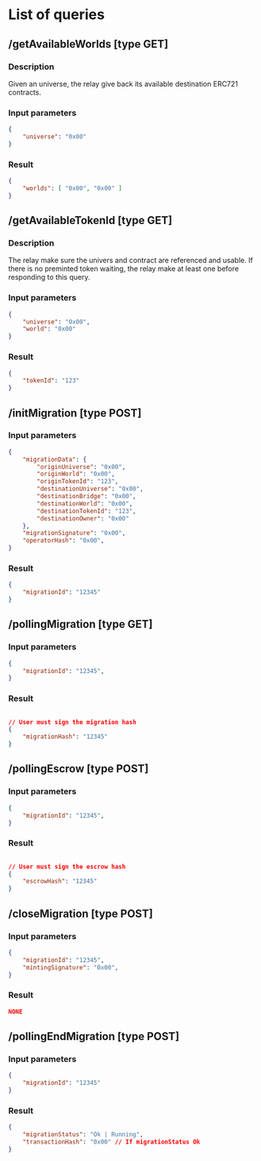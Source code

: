 # List of queries

## /getAvailableWorlds [type GET]

### Description

Given an universe, the relay give back its available destination ERC721 contracts.

### Input parameters

```json
{
    "universe": "0x00"
}
```

### Result

```json
{
    "worlds": [ "0x00", "0x00" ]
}
```

## /getAvailableTokenId [type GET]

### Description

The relay make sure the univers and contract are referenced and usable. If there is no preminted token waiting, the relay make at least one before responding to this query.

### Input parameters

```json
{
    "universe": "0x00",
    "world": "0x00"
}
```

### Result

```json
{
    "tokenId": "123"
}
```


## /initMigration [type POST]

### Input parameters

```json
{
    "migrationData": {
        "originUniverse": "0x00",
        "originWorld": "0x00",
        "originTokenId": "123",
        "destinationUniverse": "0x00",
        "destinationBridge": "0x00",
        "destinationWorld": "0x00",
        "destinationTokenId": "123",
        "destinationOwner": "0x00"
    },
    "migrationSignature": "0x00",
    "operatorHash": "0x00",
}
```

### Result

```json
{
    "migrationId": "12345"
}
```

## /pollingMigration [type GET]

### Input parameters

```json
{
    "migrationId": "12345",
}
```

### Result

```json

// User must sign the migration hash
{
    "migrationHash": "12345"
}

```

## /pollingEscrow [type POST]

### Input parameters

```json
{
    "migrationId": "12345",
}
```

### Result

```json

// User must sign the escrow hash
{
    "escrowHash": "12345"
}

```


## /closeMigration [type POST]

### Input parameters

```json
{
    "migrationId": "12345",
    "mintingSignature": "0x00",
}
```

### Result

```json
NONE
```

## /pollingEndMigration [type POST]

### Input parameters

```json
{
    "migrationId": "12345"
}
```

### Result

```json
{
    "migrationStatus": "Ok | Running",
    "transactionHash": "0x00" // If migrationStatus Ok
}
```

